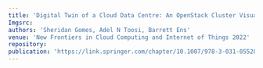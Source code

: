 ```yaml
---
title: 'Digital Twin of a Cloud Data Centre: An OpenStack Cluster Visualisation'
Imgsrc: 
authors: 'Sheridan Gomes, Adel N Toosi, Barrett Ens'
venue: 'New Frontiers in Cloud Computing and Internet of Things 2022'
repository: 
publication: 'https://link.springer.com/chapter/10.1007/978-3-031-05528-7_8'
---
```

